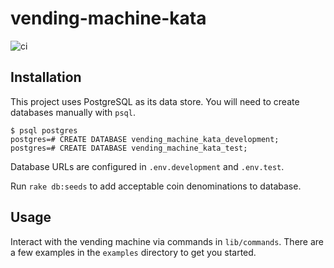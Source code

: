 # vending-machine-kata

![ci](https://github.com/nickpellant/vending-machine-kata/workflows/ci/badge.svg)

## Installation

This project uses PostgreSQL as its data store. You will need to create databases manually with `psql`.

```
$ psql postgres
postgres=# CREATE DATABASE vending_machine_kata_development;
postgres=# CREATE DATABASE vending_machine_kata_test;
```

Database URLs are configured in `.env.development` and `.env.test`.

Run `rake db:seeds` to add acceptable coin denominations to database.

## Usage

Interact with the vending machine via commands in `lib/commands`. There are a few examples in the `examples` directory to get you started.
